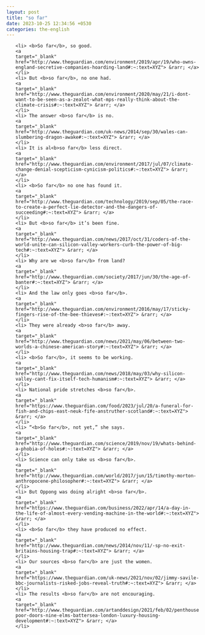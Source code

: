 ```yaml
---
layout: post
title: "so far"
date: 2023-10-25 12:34:56 +0530
categories: the-english
---
```

<ol>

    <li> <b>So far</b>, so good.
    <a 
    target="_blank" 
    href="http://www.theguardian.com/environment/2019/apr/19/who-owns-england-secretive-companies-hoarding-land#:~:text=XYZ"> &rarr; </a>
    </li>
    <li> But <b>so far</b>, no one had.
    <a 
    target="_blank" 
    href="http://www.theguardian.com/environment/2020/may/21/i-dont-want-to-be-seen-as-a-zealot-what-mps-really-think-about-the-climate-crisis#:~:text=XYZ"> &rarr; </a>
    </li>
    <li> The answer <b>so far</b> is no.
    <a 
    target="_blank" 
    href="http://www.theguardian.com/uk-news/2014/sep/30/wales-can-slumbering-dragon-awake#:~:text=XYZ"> &rarr; </a>
    </li>
    <li> It is al<b>so far</b> less direct.
    <a 
    target="_blank" 
    href="http://www.theguardian.com/environment/2017/jul/07/climate-change-denial-scepticism-cynicism-politics#:~:text=XYZ"> &rarr; </a>
    </li>
    <li> <b>So far</b> no one has found it.
    <a 
    target="_blank" 
    href="http://www.theguardian.com/technology/2019/sep/05/the-race-to-create-a-perfect-lie-detector-and-the-dangers-of-succeeding#:~:text=XYZ"> &rarr; </a>
    </li>
    <li> But <b>so far</b> it’s been fine.
    <a 
    target="_blank" 
    href="http://www.theguardian.com/news/2017/oct/31/coders-of-the-world-unite-can-silicon-valley-workers-curb-the-power-of-big-tech#:~:text=XYZ"> &rarr; </a>
    </li>
    <li> Why are we <b>so far</b> from land?
    <a 
    target="_blank" 
    href="http://www.theguardian.com/society/2017/jun/30/the-age-of-banter#:~:text=XYZ"> &rarr; </a>
    </li>
    <li> And the law only goes <b>so far</b>.
    <a 
    target="_blank" 
    href="http://www.theguardian.com/environment/2016/may/17/sticky-fingers-rise-of-the-bee-thieves#:~:text=XYZ"> &rarr; </a>
    </li>
    <li> They were already <b>so far</b> away.
    <a 
    target="_blank" 
    href="http://www.theguardian.com/news/2021/may/06/between-two-worlds-a-chinese-american-story#:~:text=XYZ"> &rarr; </a>
    </li>
    <li> <b>So far</b>, it seems to be working.
    <a 
    target="_blank" 
    href="http://www.theguardian.com/news/2018/may/03/why-silicon-valley-cant-fix-itself-tech-humanism#:~:text=XYZ"> &rarr; </a>
    </li>
    <li> National pride stretches <b>so far</b>.
    <a 
    target="_blank" 
    href="https://www.theguardian.com/food/2023/jul/20/a-funeral-for-fish-and-chips-east-neuk-fife-anstruther-scotland#:~:text=XYZ"> &rarr; </a>
    </li>
    <li> “<b>So far</b>, not yet,” she says.
    <a 
    target="_blank" 
    href="http://www.theguardian.com/science/2019/nov/19/whats-behind-a-phobia-of-holes#:~:text=XYZ"> &rarr; </a>
    </li>
    <li> Science can only take us <b>so far</b>.
    <a 
    target="_blank" 
    href="http://www.theguardian.com/world/2017/jun/15/timothy-morton-anthropocene-philosopher#:~:text=XYZ"> &rarr; </a>
    </li>
    <li> But Oppong was doing alright <b>so far</b>.
    <a 
    target="_blank" 
    href="https://www.theguardian.com/business/2022/apr/14/a-day-in-the-life-of-almost-every-vending-machine-in-the-world#:~:text=XYZ"> &rarr; </a>
    </li>
    <li> <b>So far</b> they have produced no effect.
    <a 
    target="_blank" 
    href="http://www.theguardian.com/news/2014/nov/11/-sp-no-exit-britains-housing-trap#:~:text=XYZ"> &rarr; </a>
    </li>
    <li> Our sources <b>so far</b> are just the women.
    <a 
    target="_blank" 
    href="https://www.theguardian.com/uk-news/2021/nov/02/jimmy-savile-bbc-journalists-risked-jobs-reveal-truth#:~:text=XYZ"> &rarr; </a>
    </li>
    <li> The results <b>so far</b> are not encouraging.
    <a 
    target="_blank" 
    href="http://www.theguardian.com/artanddesign/2021/feb/02/penthouses-poor-doors-nine-elms-battersea-london-luxury-housing-development#:~:text=XYZ"> &rarr; </a>
    </li>